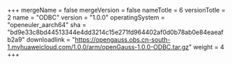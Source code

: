 +++
mergeName = false
mergeVersion = false
nameTotle = 6
versionTotle = 2
name = "ODBC"
version = "1.0.0"
operatingSystem = "openeuler_aarch64"
sha = "bd9e33c8bd44513344e4dd3214c15e271fd964402af0d0b78ab0e84eaeafb2a9"
downloadlink = "https://opengauss.obs.cn-south-1.myhuaweicloud.com/1.0.0/arm/openGauss-1.0.0-ODBC.tar.gz"
weight =  4
+++